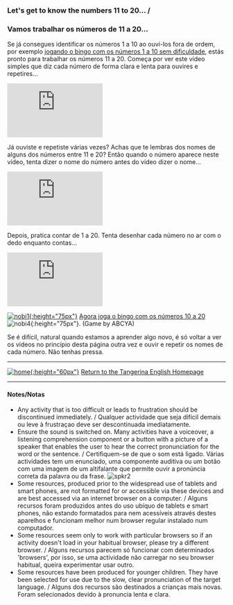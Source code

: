 ### Let's get to know the numbers 11 to 20...  / 
### Vamos trabalhar os números de 11 a 20...

Se já consegues identificar os números 1 a 10 ao ouví-los fora de ordem, por exemplo [jogando o bingo com os números 1 a 10 sem dificuldade](https://www.abcya.com/games/number-bingo), estás pronto para trabalhar os números 11 a 20. Começa por ver este vídeo simples que diz cada número de forma clara e lenta para ouvires e repetires...  

<iframe width="220" height="124" src="https://www.youtube.com/embed/0KBLgJ6UCJ0" frameborder="0" allow="accelerometer; autoplay; clipboard-write; encrypted-media; gyroscope; picture-in-picture" allowfullscreen></iframe>  

Já ouviste e repetiste várias vezes? Achas que te lembras dos nomes de alguns dos números entre 11 e 20? Então quando o número aparece neste vídeo, tenta dizer o nome do número antes do vídeo dizer o nome...  

<iframe width="220" height="124" src="https://www.youtube.com/embed/YxRnzGtfIi0" frameborder="0" allow="accelerometer; autoplay; clipboard-write; encrypted-media; gyroscope; picture-in-picture" allowfullscreen></iframe>  

Depois, pratica contar de 1 a 20. Tenta desenhar cada número no ar com o dedo enquanto contas...   

<iframe width="220" height="124" src="https://www.youtube.com/embed/Exa-FZ1CksI" frameborder="0" allow="accelerometer; autoplay; clipboard-write; encrypted-media; gyroscope; picture-in-picture" allowfullscreen></iframe>  

<!--[Balloon pop](http://www.sheppardsoftware.com/mathgames/earlymath/BalloonCount20.htm)  [![bapo1](/images/bapo1.PNG)]( http://www.sheppardsoftware.com/mathgames/earlymath/BalloonCount20.htm)  
   Choose ‘Count to 20’ / Escolha ‘Count to 20’ (contar até 20) ![bapo2](/images/bapo2.PNG)  
   Count aloud from 1 to 20 – pop the balloon for each number after you have said the number and listen to check. / Conta em voz alta de 1 a 20 em inglês – clica no balão de cada número depois de o dizer em voz alta para verificar.-->

[![nobi1](https://1blockatatime.github.io/English/images2/nobi1.jpg){:height="75px"}](https://www.abcya.com/games/number-bingo) [Agora joga o bingo com os números 10 a 20](https://www.abcya.com/games/number-bingo)![nobi4](https://1blockatatime.github.io/English/images2/nobi4.JPG){:height="75px"}. (Game by ABCYA)  

Se é difícil, natural quando estamos a aprender algo novo, é só voltar a ver os vídeos no princípio desta página outra vez e ouvir e repetir os nomes de cada número. Não tenhas pressa.  

***
[![home](https://1blockatatime.github.io/English/images/home.png){:height="60px"}](https://tangerina-pt.github.io/English) [Return to the Tangerina English Homepage](https://tangerina-pt.github.io/English)

***

#### Notes/Notas
* Any activity that is too difficult or leads to frustration should be discontinued immediately. / Qualquer actividade que seja difícil demais ou leve à frustraçao deve ser descontinuada imediatamente.
* Ensure the sound is switched on. Many activities have a voiceover, a listening comprehension component or a button with a picture of a speaker that enables the user to hear the correct pronunciation for the word or the sentence. / Certifiquem-se de que o som está ligado. Várias actividades tem um enunciado, uma componente auditiva ou um botão com uma imagem de um altifalante que permite ouvir a pronúncia correta da palavra ou da frase. ![spkr2](/images/spkr2.PNG)
* Some resources, produced prior to the widespread use of tablets and smart phones, are not formatted for or accessible via these devices and are best accessed via an internet browser on a computer. / Alguns recursos foram produzidos antes do uso ubíquo de tablets e smart phones, não estando formatados para nem acessíveis através destes aparelhos e funcionam melhor num browser regular instalado num computador.
* Some resources seem only to work with particular browsers so if an activity doesn't load in your habitual browser, please try a different browser. / Alguns recursos parecem só funcionar com determinados 'browsers', por isso, se uma actividade não carregar no seu browser habitual, queira experimentar usar outro.
* Some resources have been produced for younger children. They have been selected for use due to the slow, clear pronunciation of the target language. / Alguns dos recursos são destinados a crianças mais novas. Foram selecionados devido à pronuncia lenta e clara.
